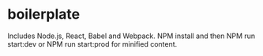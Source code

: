 # boilerplate

Includes Node.js, React, Babel and Webpack. NPM install and then NPM run start:dev or NPM run start:prod for minified content. 

